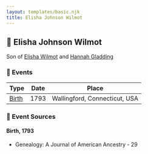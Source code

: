 ```yaml
---
layout: templates/basic.njk
title: Elisha Johnson Wilmot
---
```

## 🔵 Elisha Johnson Wilmot

Son of [Elisha Wilmot](/people/2/21177328) and [Hannah Gladding](/people/8/88055086)

### 📆 Events

Type | Date | Place
------ | ------ | ------
[Birth](#event-event-2) | 1793 | Wallingford, Connecticut, USA

### 📰 Event Sources

#### <a id="event-event-2"></a> Birth, 1793
* Genealogy: A Journal of American Ancestry  - 29